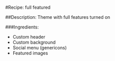 #Recipe: full featured

##Description: Theme with full features turned on

###Ingredients:
- Custom header
- Custom background
- Social menu (genericons)
- Featured images
